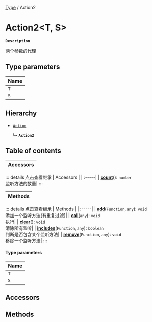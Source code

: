 [Type](../modules/Type.Type.md) / Action2

# Action2<T, S\> <Badge type="tip" text="Class" /> <Score text="Action2<T, S\>" />

**`Description`**

两个参数的代理

## Type parameters

| Name |
| :------ |
| `T` |
| `S` |

## Hierarchy

- [`Action`](Type.Action.md)

  ↳ **`Action2`**

## Table of contents

| Accessors |
| :-----|


::: details 点击查看继承
| Accessors |
| :-----|
| **[count](Type.Action.md#count)**(): `number` <br> 监听方法的数量|
:::


| Methods |
| :-----|


::: details 点击查看继承
| Methods |
| :-----|
| **[add](Type.Action.md#add)**(`Function`, `any`): `void` <br> 添加一个监听方法(有重复过滤)|
| **[call](Type.Action.md#call)**(`any`): `void` <br> 执行|
| **[clear](Type.Action.md#clear)**(): `void` <br> 清除所有监听|
| **[includes](Type.Action.md#includes)**(`Function`, `any`): `boolean` <br> 判断是否包含某个监听方法|
| **[remove](Type.Action.md#remove)**(`Function`, `any`): `void` <br> 移除一个监听方法|
:::


#### Type parameters

| Name |
| :------ |
| `T` |
| `S` |

## Accessors

## Methods
